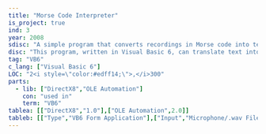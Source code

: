 ```yaml
---
title: "Morse Code Interpreter"
is_project: true
ind: 3
year: 2008
sdisc: "A simple program that converts recordings in Morse code into text and back."
disc: "This program, written in Visual Basic 6, can translate text into a Morse code recording and a recording in Morse code back into readable text. By specifying a range of frequencies to identify the dots & dashes, the program can translate even low-quality recordings.<br>&nbsp;"
tag: "VB6"
c_lang: ["Visual Basic 6"]
LOC: "2<i style=\"color:#edff14;\">,</i>300"
parts:
  - lib: ["DirectX8","OLE Automation"]
    con: "used in"
    term: "VB6"
tablea: [["DirectX8","1.0"],["OLE Automation",2.0]]
tableb: [["Type","VB6 Form Application"],["Input","Microphone/.wav File"],["Output","Text/.txt FIle"],["Special Components","Microphone"]]
---
```

